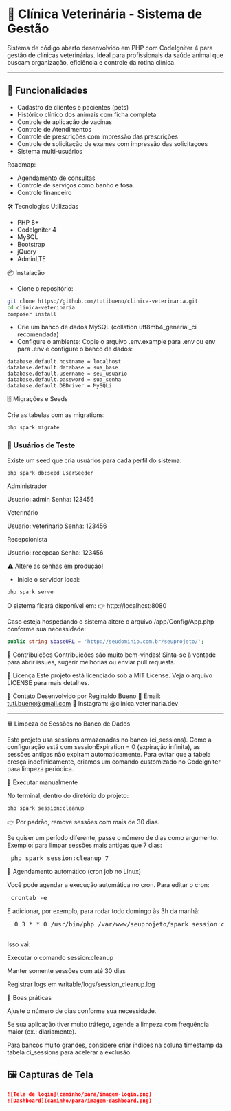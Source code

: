 # 🐾 Clínica Veterinária - Sistema de Gestão

Sistema de código aberto desenvolvido em PHP com CodeIgniter 4 para gestão de clínicas veterinárias. Ideal para profissionais da saúde animal que buscam organização, eficiência e controle da rotina clínica.

---

## 🚀 Funcionalidades

- Cadastro de clientes e pacientes (pets)
- Histórico clínico dos animais com ficha completa
- Controle de aplicação de vacinas
- Controle de Atendimentos
- Controle de prescrições com impressão das prescrições
- Controle de solicitação de exames com impressão das solicitaçoes
- Sistema multi-usuários

Roadmap:

- Agendamento de consultas
- Controle de serviços como banho e tosa.
- Controle financeiro



🛠️ Tecnologias Utilizadas
- PHP 8+
- CodeIgniter 4
- MySQL
- Bootstrap
- jQuery
- AdminLTE 

📦 Instalação
- Clone o repositório:

```bash
git clone https://github.com/tutibueno/clinica-veterinaria.git
cd clinica-veterinaria
composer install
```

- Crie um banco de dados MySQL (collation utf8mb4_generial_ci recomendada)
- Configure o ambiente: Copie o arquivo .env.example para .env ou env para .env e configure o banco de dados:

```pgsql
database.default.hostname = localhost
database.default.database = sua_base
database.default.username = seu_usuario
database.default.password = sua_senha
database.default.DBDriver = MySQLi
```

🗄️ Migrações e Seeds

Crie as tabelas com as migrations:

```bash
php spark migrate
```


### 👥 Usuários de Teste

Existe um seed que cria usuários para cada perfil do sistema:

```bash
php spark db:seed UserSeeder
```

Administrador

Usuario: admin
Senha: 123456

Veterinário

Usuario: veterinario
Senha: 123456

Recepcionista

Usuario: recepcao
Senha: 123456

⚠️ Altere as senhas em produção!


- Inicie o servidor local:
```bash
php spark serve
```

O sistema ficará disponível em:
👉 http://localhost:8080

Caso esteja hospedando o sistema altere o arquivo /app/Config/App.php conforme sua necessidade:

```php
public string $baseURL = 'http://seudominio.com.br/seuprojeto/';
```

👥 Contribuições
Contribuições são muito bem-vindas! Sinta-se à vontade para abrir issues, sugerir melhorias ou enviar pull requests.

📄 Licença
Este projeto está licenciado sob a MIT License. Veja o arquivo LICENSE para mais detalhes.

📣 Contato
Desenvolvido por Reginaldo Bueno
📧 Email: tuti.bueno@gmail.com
🐾 Instagram: @clinica.veterinaria.dev


---

🗑️ Limpeza de Sessões no Banco de Dados

Este projeto usa sessions armazenadas no banco (ci_sessions).
Como a configuração está com sessionExpiration = 0 (expiração infinita), as sessões antigas não expiram automaticamente.
Para evitar que a tabela cresça indefinidamente, criamos um comando customizado no CodeIgniter para limpeza periódica.

🔹 Executar manualmente

No terminal, dentro do diretório do projeto:

```bash 
php spark session:cleanup
```


👉 Por padrão, remove sessões com mais de 30 dias.

Se quiser um período diferente, passe o número de dias como argumento.
Exemplo: para limpar sessões mais antigas que 7 dias:


<pre> php spark session:cleanup 7 </pre>

🔹 Agendamento automático (cron job no Linux)

Você pode agendar a execução automática no cron.
Para editar o cron:

<pre> crontab -e </pre>

E adicionar, por exemplo, para rodar todo domingo às 3h da manhã:

<pre>  0 3 * * 0 /usr/bin/php /var/www/seuprojeto/spark session:cleanup 30 >> /var/www/seuprojeto/writable/logs/session_cleanup.log 2>&1
  </pre>


Isso vai:

Executar o comando session:cleanup

Manter somente sessões com até 30 dias

Registrar logs em writable/logs/session_cleanup.log

🔹 Boas práticas

Ajuste o número de dias conforme sua necessidade.

Se sua aplicação tiver muito tráfego, agende a limpeza com frequência maior (ex.: diariamente).

Para bancos muito grandes, considere criar índices na coluna timestamp da tabela ci_sessions para acelerar a exclusão.


## 🖼️ Capturas de Tela

> 

```markdown
![Tela de login](caminho/para/imagem-login.png)
![Dashboard](caminho/para/imagem-dashboard.png)


